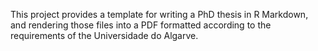 This project provides a template for writing a PhD thesis in R Markdown, and rendering those files into a PDF formatted according to the requirements of the Universidade do Algarve.